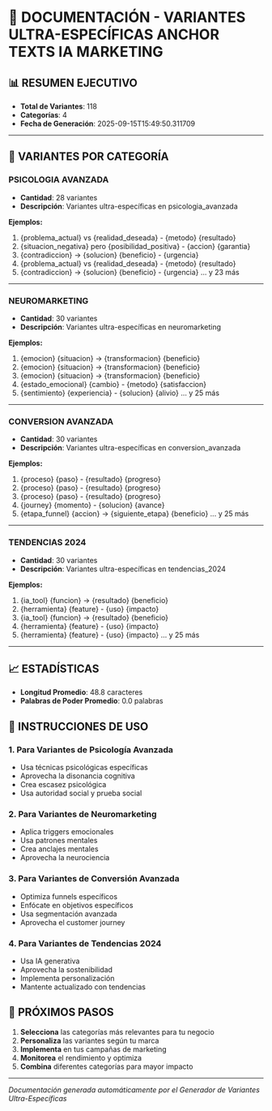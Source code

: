# 🧠 DOCUMENTACIÓN - VARIANTES ULTRA-ESPECÍFICAS ANCHOR TEXTS IA MARKETING

## 📊 **RESUMEN EJECUTIVO**
- **Total de Variantes**: 118
- **Categorías**: 4
- **Fecha de Generación**: 2025-09-15T15:49:50.311709

---

## 🎯 **VARIANTES POR CATEGORÍA**

### **PSICOLOGIA AVANZADA**
- **Cantidad**: 28 variantes
- **Descripción**: Variantes ultra-específicas en psicologia_avanzada

**Ejemplos:**
1. {problema_actual} vs {realidad_deseada} - {metodo} {resultado}
2. {situacion_negativa} pero {posibilidad_positiva} - {accion} {garantia}
3. {contradiccion} → {solucion} {beneficio} - {urgencia}
4. {problema_actual} vs {realidad_deseada} - {metodo} {resultado}
5. {contradiccion} → {solucion} {beneficio} - {urgencia}
... y 23 más

---

### **NEUROMARKETING**
- **Cantidad**: 30 variantes
- **Descripción**: Variantes ultra-específicas en neuromarketing

**Ejemplos:**
1. {emocion} {situacion} → {transformacion} {beneficio}
2. {emocion} {situacion} → {transformacion} {beneficio}
3. {emocion} {situacion} → {transformacion} {beneficio}
4. {estado_emocional} {cambio} - {metodo} {satisfaccion}
5. {sentimiento} {experiencia} - {solucion} {alivio}
... y 25 más

---

### **CONVERSION AVANZADA**
- **Cantidad**: 30 variantes
- **Descripción**: Variantes ultra-específicas en conversion_avanzada

**Ejemplos:**
1. {proceso} {paso} - {resultado} {progreso}
2. {proceso} {paso} - {resultado} {progreso}
3. {proceso} {paso} - {resultado} {progreso}
4. {journey} {momento} - {solucion} {avance}
5. {etapa_funnel} {accion} → {siguiente_etapa} {beneficio}
... y 25 más

---

### **TENDENCIAS 2024**
- **Cantidad**: 30 variantes
- **Descripción**: Variantes ultra-específicas en tendencias_2024

**Ejemplos:**
1. {ia_tool} {funcion} → {resultado} {beneficio}
2. {herramienta} {feature} - {uso} {impacto}
3. {ia_tool} {funcion} → {resultado} {beneficio}
4. {herramienta} {feature} - {uso} {impacto}
5. {herramienta} {feature} - {uso} {impacto}
... y 25 más

---

## 📈 **ESTADÍSTICAS**

- **Longitud Promedio**: 48.8 caracteres
- **Palabras de Poder Promedio**: 0.0 palabras

## 🎯 **INSTRUCCIONES DE USO**

### **1. Para Variantes de Psicología Avanzada**
- Usa técnicas psicológicas específicas
- Aprovecha la disonancia cognitiva
- Crea escasez psicológica
- Usa autoridad social y prueba social

### **2. Para Variantes de Neuromarketing**
- Aplica triggers emocionales
- Usa patrones mentales
- Crea anclajes mentales
- Aprovecha la neurociencia

### **3. Para Variantes de Conversión Avanzada**
- Optimiza funnels específicos
- Enfócate en objetivos específicos
- Usa segmentación avanzada
- Aprovecha el customer journey

### **4. Para Variantes de Tendencias 2024**
- Usa IA generativa
- Aprovecha la sostenibilidad
- Implementa personalización
- Mantente actualizado con tendencias

## 🚀 **PRÓXIMOS PASOS**

1. **Selecciona** las categorías más relevantes para tu negocio
2. **Personaliza** las variantes según tu marca
3. **Implementa** en tus campañas de marketing
4. **Monitorea** el rendimiento y optimiza
5. **Combina** diferentes categorías para mayor impacto

---

*Documentación generada automáticamente por el Generador de Variantes Ultra-Específicas*
